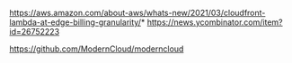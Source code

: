 
https://aws.amazon.com/about-aws/whats-new/2021/03/cloudfront-lambda-at-edge-billing-granularity/* https://news.ycombinator.com/item?id=26752223

https://github.com/ModernCloud/moderncloud